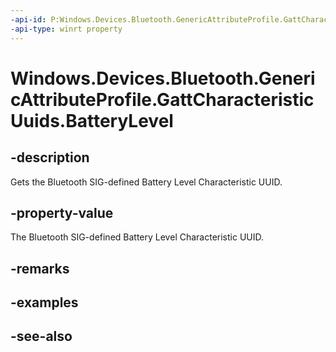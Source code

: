 ----api-id: P:Windows.Devices.Bluetooth.GenericAttributeProfile.GattCharacteristicUuids.BatteryLevel
-api-type: winrt property
---<!-- Property syntaxpublic System.Guid BatteryLevel { get; }--># Windows.Devices.Bluetooth.GenericAttributeProfile.GattCharacteristicUuids.BatteryLevel## -descriptionGets the Bluetooth SIG-defined Battery Level Characteristic UUID.## -property-valueThe Bluetooth SIG-defined Battery Level Characteristic UUID.## -remarks## -examples## -see-also